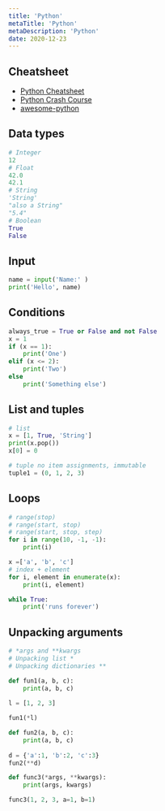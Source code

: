 ```yaml
---
title: 'Python'
metaTitle: 'Python'
metaDescription: 'Python'
date: 2020-12-23
---
```


## Cheatsheet

- [Python Cheatsheet](https://www.pythoncheatsheet.org/)
- [Python Crash Course](https://github.com/ehmatthes/pcc)
- [awesome-python](https://github.com/vinta/awesome-python)

<mc minWidth='800'>

<sc>

## Data types

```python
# Integer
12
# Float
42.0
42.1
# String
'String'
"also a String"
"5.4"
# Boolean
True
False
```

</sc>

<sc>

## Input

```python
name = input('Name:' )
print('Hello', name)
```

</sc>

<sc>

## Conditions

```python
always_true = True or False and not False
x = 1
if (x == 1):
    print('One')
elif (x <= 2):
    print('Two')
else
    print('Something else')
```

</sc>

<sc>

## List and tuples

```python
# list
x = [1, True, 'String']
print(x.pop())
x[0] = 0

# tuple no item assignments, immutable
tuple1 = (0, 1, 2, 3) 
```

</sc>

<sc>

## Loops

```python
# range(stop)
# range(start, stop)
# range(start, stop, step)
for i in range(10, -1, -1):
    print(i)

x =['a', 'b', 'c']
# index + element
for i, element in enumerate(x):
    print(i, element)

while True:
    print('runs forever')
```

</sc>

<sc>

## Unpacking arguments

```python
# *args and **kwargs
# Unpacking list *
# Unpacking dictionaries ** 

def fun1(a, b, c): 
    print(a, b, c) 
  
l = [1, 2, 3] 

fun1(*l) 

def fun2(a, b, c): 
    print(a, b, c) 
  
d = {'a':1, 'b':2, 'c':3} 
fun2(**d) 

def func3(*args, **kwargs):
    print(args, kwargs)

func3(1, 2, 3, a=1, b=1)

```

</sc>

</mc>